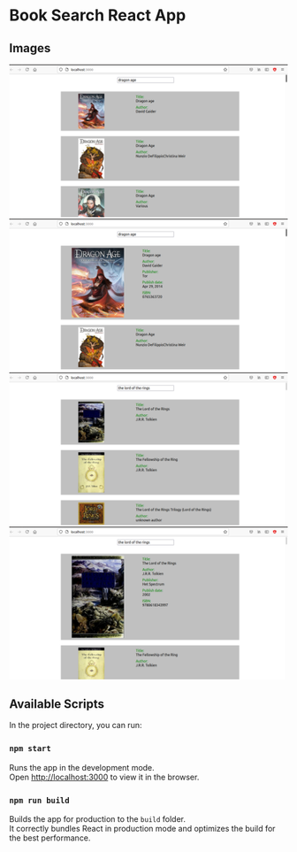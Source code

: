 # Book Search React App

## Images

![img not available](https://github.com/KOGIR0/book-search/blob/main/imgs/da_1.png)
![img not available](https://github.com/KOGIR0/book-search/blob/main/imgs/da_2.png)
![img not available](https://github.com/KOGIR0/book-search/blob/main/imgs/tlotr_1.png)
![img not available](https://github.com/KOGIR0/book-search/blob/main/imgs/tlotr_2.png)

## Available Scripts

In the project directory, you can run:

### `npm start`

Runs the app in the development mode.\
Open [http://localhost:3000](http://localhost:3000) to view it in the browser.

### `npm run build`

Builds the app for production to the `build` folder.\
It correctly bundles React in production mode and optimizes the build for the best performance.
